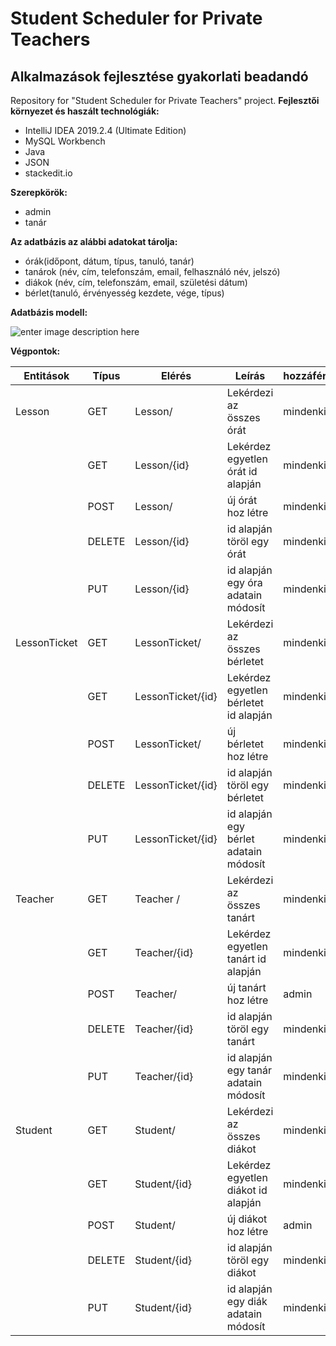 # Student Scheduler for Private Teachers
## Alkalmazások fejlesztése gyakorlati beadandó
Repository for "Student Scheduler for Private Teachers" project.
**Fejlesztői környezet és haszált technológiák:**

 - IntelliJ IDEA 2019.2.4 (Ultimate Edition)
 - MySQL Workbench
 - Java
 - JSON
 - stackedit.io

**Szerepkörök:**
 - admin
 - tanár
 
**Az adatbázis az alábbi adatokat tárolja:**
 - órák(időpont, dátum, típus, tanuló, tanár)
 - tanárok (név, cím, telefonszám, email, felhasználó név, jelszó)
 - diákok (név, cím, telefonszám, email, születési dátum)
 - bérlet(tanuló, érvényesség kezdete, vége, típus)
 
 **Adatbázis modell:**
 
![enter image description here](https://lh3.googleusercontent.com/J4bcXX3JxVZtvW8YNG6ls68m1axPWMoKbXod3xJFyoSgybjSaYoUOCq1s_ZP4rv4e9p3TxJDFaHt-CrUT9QRuV6HybkBVFxWW46Wd0fmVF1aakGRVILJLcDYC2JEDuizOimv_8qiR-DGusoPQS732KBOaLPl9BNjj6Xk6pFqlO6bTi6vzQ-fQ5f8TWCI7Zq_YLcPSgQ-5vBrZRJdlumZVmyJ3lYfjezJT9cA8arQGdtfpu5n2DTENZISkbf7A0xSyXWH3soEh8mv-X8zEATl1KxnGr8tlXq6MP15vIIG08G5khw43CBzZMI4SlNr-3VZkndjLYEa3zVGEAZiCaf34aIBYv8-BLN8OO7mrw02HmtdJnWFSKn5sHwDFCLo_FBtJt5T8VO4I6N8P762Yt4kZjFaHAv3Qtc5OYZevC6Y0sHoA6vbPd4FFsCzhVSTQR0aR2wvNla1q3ZdzMZGhLIfl5pJRxfU6SvY8b34d-veFGSmIw55j4wZQZwwu7c2yc93qOVLpKO5grVje-cqs6yBxjFRGKx2eVMe71vcJjJcXEErePjp1kgXH2ejfh-5wxUTlrPq-RrS3S2GAxiCopMB8Ckja4ByXaW2VNnSaCA_U0J00nkziDbCWwp_mEZnVt9Xh7tYrbY8ccGFyLZQWe1SfKFBaBy9-KUePykxUr1v8fFrk0YaEiK6RTs=w1263-h801-no)

**Végpontok:**

| Entitások | Típus | Elérés | Leírás | hozzáférés | 
| -| -| -|-|-|
|Lesson | GET | Lesson/ | Lekérdezi az összes órát | mindenki| 
| | GET | Lesson/{id} | Lekérdez egyetlen órát id alapján | mindenki| 
|| POST| Lesson/ | új órát hoz létre|mindenki|
| | DELETE| Lesson/{id} | id alapján töröl egy órát | mindenki|
| | PUT| Lesson/{id} | id alapján egy óra adatain módosít | mindenki|
|LessonTicket | GET | LessonTicket/ | Lekérdezi az összes bérletet | mindenki| 
| | GET | LessonTicket/{id} | Lekérdez egyetlen bérletet id alapján | mindenki| 
|| POST| LessonTicket/ | új bérletet hoz létre|mindenki|
| | DELETE| LessonTicket/{id} | id alapján töröl egy bérletet | mindenki|
| | PUT| LessonTicket/{id} | id alapján egy bérlet adatain módosít | mindenki|
|Teacher | GET | Teacher / | Lekérdezi az összes tanárt | mindenki| 
| | GET | Teacher/{id} | Lekérdez egyetlen tanárt id alapján | mindenki| 
|| POST| Teacher/ | új tanárt hoz létre|admin|
| | DELETE| Teacher/{id} | id alapján töröl egy tanárt | mindenki|
| | PUT| Teacher/{id} | id alapján egy tanár adatain módosít | mindenki|
|Student | GET | Student/ | Lekérdezi az összes diákot | mindenki| 
| | GET | Student/{id} | Lekérdez egyetlen diákot id alapján | mindenki| 
|| POST| Student/ | új diákot hoz létre|admin|
| | DELETE| Student/{id} | id alapján töröl egy diákot | mindenki|
| | PUT| Student/{id} | id alapján egy diák adatain módosít | mindenki|
